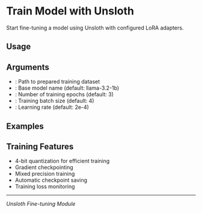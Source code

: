 # Train Model with Unsloth

Start fine-tuning a model using Unsloth with configured LoRA adapters.

## Usage



## Arguments

- : Path to prepared training dataset
- : Base model name (default: llama-3.2-1b)
- : Number of training epochs (default: 3)
- : Training batch size (default: 4)
- : Learning rate (default: 2e-4)

## Examples



## Training Features

- 4-bit quantization for efficient training
- Gradient checkpointing
- Mixed precision training
- Automatic checkpoint saving
- Training loss monitoring

---
*Unsloth Fine-tuning Module*
